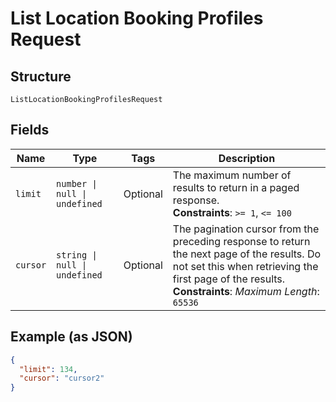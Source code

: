 
# List Location Booking Profiles Request

## Structure

`ListLocationBookingProfilesRequest`

## Fields

| Name | Type | Tags | Description |
|  --- | --- | --- | --- |
| `limit` | `number \| null \| undefined` | Optional | The maximum number of results to return in a paged response.<br>**Constraints**: `>= 1`, `<= 100` |
| `cursor` | `string \| null \| undefined` | Optional | The pagination cursor from the preceding response to return the next page of the results. Do not set this when retrieving the first page of the results.<br>**Constraints**: *Maximum Length*: `65536` |

## Example (as JSON)

```json
{
  "limit": 134,
  "cursor": "cursor2"
}
```

